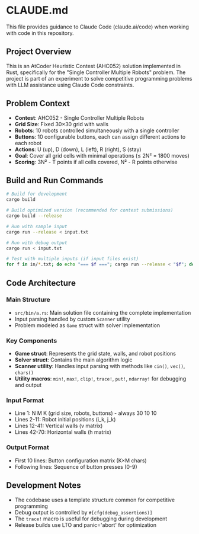 # CLAUDE.md

This file provides guidance to Claude Code (claude.ai/code) when working with code in this repository.

## Project Overview

This is an AtCoder Heuristic Contest (AHC052) solution implemented in Rust, specifically for the "Single Controller Multiple Robots" problem. The project is part of an experiment to solve competitive programming problems with LLM assistance using Claude Code constraints.

## Problem Context

- **Contest**: AHC052 - Single Controller Multiple Robots
- **Grid Size**: Fixed 30×30 grid with walls
- **Robots**: 10 robots controlled simultaneously with a single controller
- **Buttons**: 10 configurable buttons, each can assign different actions to each robot
- **Actions**: U (up), D (down), L (left), R (right), S (stay)
- **Goal**: Cover all grid cells with minimal operations (≤ 2N² = 1800 moves)
- **Scoring**: 3N² - T points if all cells covered, N² - R points otherwise

## Build and Run Commands

```bash
# Build for development
cargo build

# Build optimized version (recommended for contest submissions)
cargo build --release

# Run with sample input
cargo run --release < input.txt

# Run with debug output
cargo run < input.txt

# Test with multiple inputs (if input files exist)
for f in in/*.txt; do echo "=== $f ==="; cargo run --release < "$f"; done
```

## Code Architecture

### Main Structure
- `src/bin/a.rs`: Main solution file containing the complete implementation
- Input parsing handled by custom `Scanner` utility
- Problem modeled as `Game` struct with solver implementation

### Key Components
- **Game struct**: Represents the grid state, walls, and robot positions
- **Solver struct**: Contains the main algorithm logic
- **Scanner utility**: Handles input parsing with methods like `cin()`, `vec()`, `chars()`
- **Utility macros**: `min!`, `max!`, `clip!`, `trace!`, `put!`, `ndarray!` for debugging and output

### Input Format
- Line 1: N M K (grid size, robots, buttons) - always 30 10 10
- Lines 2-11: Robot initial positions (i_k, j_k)
- Lines 12-41: Vertical walls (v matrix)  
- Lines 42-70: Horizontal walls (h matrix)

### Output Format
- First 10 lines: Button configuration matrix (K×M chars)
- Following lines: Sequence of button presses (0-9)

## Development Notes

- The codebase uses a template structure common for competitive programming
- Debug output is controlled by `#[cfg(debug_assertions)]` 
- The `trace!` macro is useful for debugging during development
- Release builds use LTO and panic='abort' for optimization